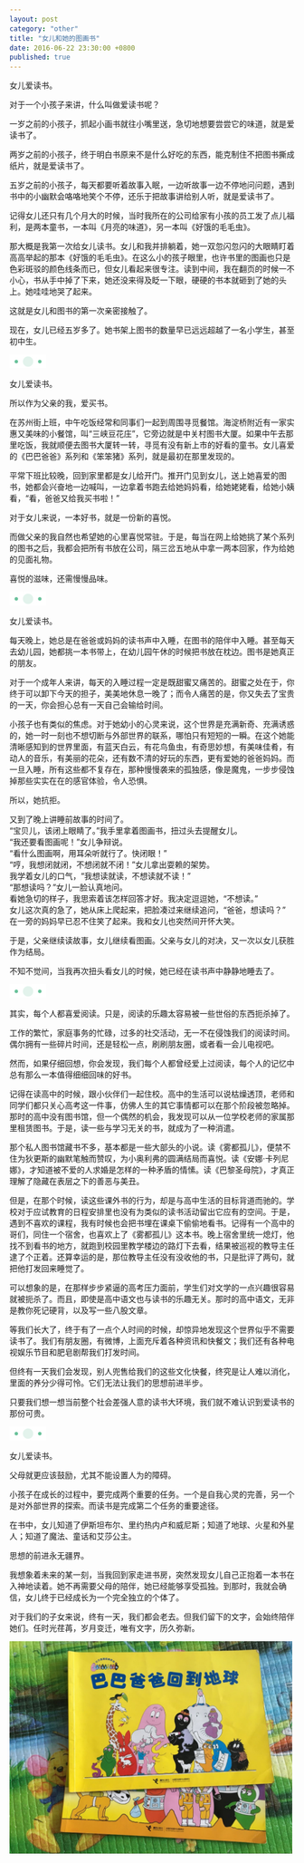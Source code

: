 ```yaml
---
layout: post
category: "other"
title: "女儿和她的图画书"
date: 2016-06-22 23:30:00 +0800
published: true
---
```



女儿爱读书。

对于一个小孩子来讲，什么叫做爱读书呢？

一岁之前的小孩子，抓起小画书就往小嘴里送，急切地想要尝尝它的味道，就是爱读书了。

两岁之前的小孩子，终于明白书原来不是什么好吃的东西，能克制住不把图书撕成纸片，就是爱读书了。

<!--more-->

五岁之前的小孩子，每天都要听着故事入眠，一边听故事一边不停地问问题，遇到书中的小幽默会咯咯地笑个不停，还乐于把故事讲给别人听，就是爱读书了。

记得女儿还只有几个月大的时候，当时我所在的公司给家有小孩的员工发了点儿福利，是两本童书，一本叫《月亮的味道》，另一本叫《好饿的毛毛虫》。

那大概是我第一次给女儿读书。女儿和我并排躺着，她一双忽闪忽闪的大眼睛盯着高高举起的那本《好饿的毛毛虫》。在这么小的孩子眼里，也许书里的图画也只是色彩斑驳的颜色线条而已，但女儿看起来很专注。读到中间，我在翻页的时候一不小心，书从手中掉了下来，她还没来得及眨一下眼，硬硬的书本就砸到了她的头上。她哇哇地哭了起来。

这就是女儿和图书的第一次亲密接触了。

现在，女儿已经五岁多了。她书架上图书的数量早已远远超越了一名小学生，甚至初中生。

![*********](/assets/photos_daughter/sep.gif)

女儿爱读书。

所以作为父亲的我，爱买书。

在苏州街上班，中午吃饭经常和同事们一起到周围寻觅餐馆。海淀桥附近有一家实惠又美味的小餐馆，叫“三峡豆花庄”，它旁边就是中关村图书大厦。如果中午去那里吃饭，我就顺便去图书大厦转一转，寻觅有没有新上市的好看的童书。女儿喜爱的《巴巴爸爸》系列和《笨笨猪》系列，就是最初在那里发现的。

平常下班比较晚，回到家里都是女儿给开门。推开门见到女儿，送上她喜爱的图书，她都会兴奋地一边喊叫，一边拿着书跑去给她妈妈看，给她姥姥看，给她小姨看，“看，爸爸又给我买书啦！”

对于女儿来说，一本好书，就是一份新的喜悦。

而做父亲的我自然也希望她的心里喜悦常驻。于是，每当在网上给她挑了某个系列的图书之后，我都会把所有书放在公司，隔三岔五地从中拿一两本回家，作为给她的见面礼物。

喜悦的滋味，还需慢慢品味。

![*********](/assets/photos_daughter/sep.gif)

女儿爱读书。

每天晚上，她总是在爸爸或妈妈的读书声中入睡，在图书的陪伴中入睡。甚至每天去幼儿园，她都挑一本书带上，在幼儿园午休的时候把书放在枕边。图书是她真正的朋友。

对于一个成年人来讲，每天的入睡过程一定是既甜蜜又痛苦的。甜蜜之处在于，你终于可以卸下今天的担子，美美地休息一晚了；而令人痛苦的是，你又失去了宝贵的一天，你会担心总有一天自己会输给时间。

小孩子也有类似的焦虑。对于她幼小的心灵来说，这个世界是充满新奇、充满诱惑的，她一时一刻也不想切断与外部世界的联系，哪怕只有短短的一瞬。在这个她能清晰感知到的世界里面，有蓝天白云，有花鸟鱼虫，有奇思妙想，有美味佳肴，有动人的音乐，有美丽的花朵，还有数不清的好玩的东西，更有爱她的爸爸妈妈。而一旦入睡，所有这些都不复存在，那种慢慢袭来的孤独感，像是魔鬼，一步步侵蚀掉那些实实在在的感官体验，令人恐惧。

所以，她抗拒。

又到了晚上讲睡前故事的时间了。  
“宝贝儿，该闭上眼睛了。”我手里拿着图画书，扭过头去提醒女儿。  
“我还要看图画呢！”女儿争辩说。  
“看什么图画啊，用耳朵听就行了。快闭眼！”  
“哼，我想闭就闭，不想闭就不闭！”女儿拿出耍赖的架势。  
我学着女儿的口气，“我想读就读，不想读就不读！”  
“那想读吗？”女儿一脸认真地问。  
看她急切的样子，我思索着该怎样回答才好。我决定逗逗她，“不想读。”  
女儿这次真的急了，她从床上爬起来，把脸凑过来继续追问，“爸爸，想读吗？”  
在一旁的妈妈早已忍不住笑了起来。我和女儿也突然间开怀大笑。  

于是，父亲继续读故事，女儿继续看图画。父亲与女儿的对决，又一次以女儿获胜作为结局。

不知不觉间，当我再次扭头看女儿的时候，她已经在读书声中静静地睡去了。

![*********](/assets/photos_daughter/sep.gif)

其实，每个人都喜爱阅读。只是，阅读的乐趣太容易被一些世俗的东西扼杀掉了。

工作的繁忙，家庭事务的忙碌，过多的社交活动，无一不在侵蚀我们的阅读时间。偶尔拥有一些碎片时间，还是轻松一点，刷刷朋友圈，或者看一会儿电视吧。

然而，如果仔细回想，你会发现，我们每个人都曾经爱上过阅读，每个人的记忆中总有那么一本值得细细回味的好书。

记得在读高中的时候，跟小伙伴们一起住校。高中的生活可以说枯燥透顶，老师和同学们都只关心高考这一件事，仿佛人生的其它事情都可以在那个阶段被忽略掉。那时的高中没有图书馆，但一个偶然的机会，我发现可以从一位学校老师的家属那里租赁图书。于是，读一些与学习无关的书，就成为了一种消遣。

那个私人图书馆藏书不多，基本都是一些大部头的小说。读《雾都孤儿》，便禁不住为狄更斯的幽默笔触而赞叹，为小奥利弗的圆满结局而喜悦。读《安娜·卡列尼娜》，才知道被不爱的人求婚是怎样的一种矛盾的情愫。读《巴黎圣母院》，才真正理解了隐藏在表层之下的善恶与美丑。

但是，在那个时候，读这些课外书的行为，却是与高中生活的目标背道而驰的。学校对于应试教育的日程安排里也没有为类似的读书活动留出它应有的空间。于是，遇到不喜欢的课程，我有时候也会把书埋在课桌下偷偷地看书。记得有一个高中的哥们，同住一个宿舍，也喜欢上了《雾都孤儿》这本书。晚上宿舍里统一熄灯，他找不到看书的地方，就跑到校园里教学楼边的路灯下去看，结果被巡视的教导主任逮了个正着。还算幸运的是，那位教导主任没有没收他的书，只是批评了两句，就把他打发回来睡觉了。

可以想象的是，在那样步步紧逼的高考压力面前，学生们对文学的一点兴趣很容易就被扼杀了。而且，即使是高中语文也与读书的乐趣无关。那时的高中语文，无非是教你死记硬背，以及写一些八股文章。

等我们长大了，终于有了一点个人时间的时候，却惊异地发现这个世界似乎不需要读书了。我们有朋友圈，有微博，上面充斥着各种资讯和快餐文；我们还有各种电视娱乐节目和肥皂剧帮我们打发时间。

但终有一天我们会发现，别人兜售给我们的这些文化快餐，终究是让人难以消化，里面的养分少得可怜。它们无法让我们的思想前进半步。

只要我们想一想当前整个社会差强人意的读书大环境，我们就不难认识到爱读书的那份可贵。

![*********](/assets/photos_daughter/sep.gif)

女儿爱读书。

父母就更应该鼓励，尤其不能设置人为的障碍。

小孩子在成长的过程中，要完成两个重要的任务。一个是自我心灵的完善，另一个是对外部世界的探索。而读书是完成第二个任务的重要途径。

在书中，女儿知道了伊斯坦布尔、里约热内卢和威尼斯；知道了地球、火星和外星人；知道了魔法、童话和艾莎公主。

思想的前进永无疆界。

我想象着未来的某一刻，当我回到家走进书房，突然发现女儿自己正抱着一本书在入神地读着。她不再需要父母的陪伴，她已经能够享受孤独。到那时，我就会确信，女儿终于已经成长为一个完全独立的个体了。

对于我们的子女来说，终有一天，我们都会老去。但我们留下的文字，会始终陪伴她们。任时光荏苒，岁月变迁，唯有文字，历久弥新。

[<img src="/assets/photos_daughter/barbapapa.jpg" style="width:500px" alt="巴巴爸爸图画书" />](/assets/photos_daughter/barbapapa.jpg)
